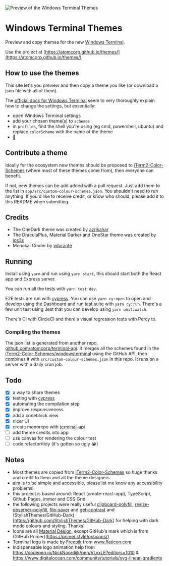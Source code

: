 ![Preview of the Windows Terminal Themes](https://github.com/atomcorp/themes/raw/master/app/public/preview-v3.png)

# Windows Terminal Themes

Preview and copy themes for the new [Windows Terminal](https://github.com/microsoft/terminal).

Use the project at [https://atomcorp.github.io/themes/](https://atomcorp.github.io/themes/)

## How to use the themes

This site let's you preview and then copy a theme you like (or download a json file with all of them).

The [official docs for Windows Terminal](https://github.com/microsoft/terminal/blob/master/doc/user-docs/UsingJsonSettings.md) seem to very thoroughly explain how to change the settings, but essentially:

* open Windows Terminal settings
* add your chosen theme(s) to `schemes`
* in `profiles`, find the shell you're using (eg cmd, powershell, ubuntu) and replace `colorScheme` with the name of the theme
* 🥳

## Contribute a theme

Ideally for the ecosystem new themes should be proposed to [iTerm2-Color-Schemes](https://github.com/mbadolato/iTerm2-Color-Schemes) (where most of these themes come from), then everyone can benefit.

If not, new themes can be add added with a pull request. Just add them to the list in `app/src/custom-colour-schemes.json`. You shouldn't need to run anything. If you'd like to receive credit, or know who should, please add it to this README when submitting.

## Credits

* The OneDark theme was created by [azrikahar](https://github.com/azrikahar)
* The DraculaPlus, Material Darker and OneStar theme was created by [jos3s](https://github.com/jos3s)
* Monokai Cmder by [vdurante](https://github.com/vdurante/windows-terminal-monokai-cmder)

## Running

Install using `yarn` and run using `yarn start`, this should start both the React app and Express server.

You can run all the tests with `yarn test:dev`.

E2E tests are run with [cypress](https://www.cypress.io/). You can use `yarn cy:open` to open and develop using the Dashboard and run test suite with `yarn cy:run`. There's a few unit test using Jest that you can develop using `yarn unit:watch`.

There's CI with CircleCI and there's visual regression tests with Percy to.

### Compiling the themes

The json list is generated from another repo, [github.com/atomcorp/terminal-api](https://github.com/atomcorp/terminal-api). It merges all the schemes found in the [iTerm2-Color-Schemes/windowsterminal](https://github.com/mbadolato/iTerm2-Color-Schemes/tree/master/windowsterminal) using the GitHub API, then combines it with `src/custom-colour-schemes.json` in this repo. It runs on a server with a daily cron job.

## Todo

* [x] a way to share themes
* [x] testing with [cypress](https://www.cypress.io/)
* [x] automating the compilation step
* [x] improve responsiveness
* [x] add a codeblock view
* [x] nicer UI
* [x] create monorepo with [terminal-api](https://github.com/atomcorp/terminal-api)
* [ ] add theme credits into app
* [ ] use canvas for rendering the colour test
* [ ] code refactor/tidy (it's gotten so ugly 😭)

## Notes

* Most themes are copied from [iTerm2-Color-Schemes](https://github.com/mbadolato/iTerm2-Color-Schemes) so huge thanks and credit to them and all the theme designers
* aim is to be simple and accessible, please let me know any accessibility problems!
* this project is based around: React (create-react-app), TypeScript, Github Pages, immer and CSS Grid
* the following projects were really useful [clipboard-polyfill](https://github.com/lgarron/clipboard-polyfill), [resize-observer-polyfill](https://github.com/que-etc/resize-observer-polyfill), [file-saver](https://github.com/eligrey/FileSaver.js) and [get-contrast](https://github.com/johno/get-contrast) and (StylishThemes/GitHub-Dark)[https://github.com/StylishThemes/GitHub-Dark] for helping with dark mode colours and styling. Thanks!
* Icons are all [Material Design](https://material.io/resources/icons/?style=baseline), except GitHub's mark which is from (GitHub Primer)(https://primer.style/octicons/)
* Terminal logo is made by <a href="https://www.flaticon.com/authors/freepik" title="Freepik">Freepik</a> from <a href="https://www.flaticon.com/" title="Flaticon">www.flaticon.com</a>
* Indispensable logo animation help from https://codepen.io/NickNoordijk/pen/VLvxLE?editors=1010 & https://www.digitalocean.com/community/tutorials/svg-linear-gradients
